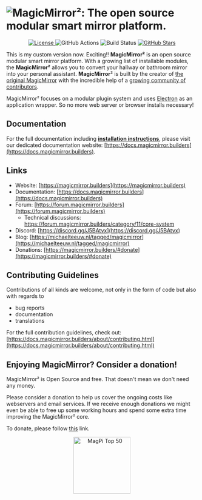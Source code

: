 # ![MagicMirror²: The open source modular smart mirror platform.](.github/header.png)

<p style="text-align: center">
  <a href="https://choosealicense.com/licenses/mit">
  <img src="https://img.shields.io/badge/license-MIT-blue.svg" alt="License">
 </a>
 <img src="https://img.shields.io/github/actions/workflow/status/magicmirrororg/magicmirror/automated-tests.yaml" alt="GitHub Actions">
 <img src="https://img.shields.io/github/check-runs/magicmirrororg/magicmirror/master" alt="Build Status">
 <a href="https://github.com/MagicMirrorOrg/MagicMirror">
  <img src="https://img.shields.io/github/stars/magicmirrororg/magicmirror?style=social" alt="GitHub Stars">
 </a>
</p>

This is my custom version now. Exciting!!
**MagicMirror²** is an open source modular smart mirror platform. With a growing list of installable modules, the **MagicMirror²** allows you to convert your hallway or bathroom mirror into your personal assistant. **MagicMirror²** is built by the creator of [the original MagicMirror](https://michaelteeuw.nl/tagged/magicmirror) with the incredible help of a [growing community of contributors](https://github.com/MagicMirrorOrg/MagicMirror/graphs/contributors).

MagicMirror² focuses on a modular plugin system and uses [Electron](https://www.electronjs.org/) as an application wrapper. So no more web server or browser installs necessary!

## Documentation

For the full documentation including **[installation instructions](https://docs.magicmirror.builders/getting-started/installation.html)**, please visit our dedicated documentation website: [https://docs.magicmirror.builders](https://docs.magicmirror.builders).

## Links

- Website: [https://magicmirror.builders](https://magicmirror.builders)
- Documentation: [https://docs.magicmirror.builders](https://docs.magicmirror.builders)
- Forum: [https://forum.magicmirror.builders](https://forum.magicmirror.builders)
  - Technical discussions: <https://forum.magicmirror.builders/category/11/core-system>
- Discord: [https://discord.gg/J5BAtvx](https://discord.gg/J5BAtvx)
- Blog: [https://michaelteeuw.nl/tagged/magicmirror](https://michaelteeuw.nl/tagged/magicmirror)
- Donations: [https://magicmirror.builders/#donate](https://magicmirror.builders/#donate)

## Contributing Guidelines

Contributions of all kinds are welcome, not only in the form of code but also with regards to

- bug reports
- documentation
- translations

For the full contribution guidelines, check out: [https://docs.magicmirror.builders/about/contributing.html](https://docs.magicmirror.builders/about/contributing.html)

## Enjoying MagicMirror? Consider a donation!

MagicMirror² is Open Source and free. That doesn't mean we don't need any money.

Please consider a donation to help us cover the ongoing costs like webservers and email services.
If we receive enough donations we might even be able to free up some working hours and spend some extra time improving the MagicMirror² core.

To donate, please follow [this](https://www.paypal.com/cgi-bin/webscr?cmd=_s-xclick&hosted_button_id=G5D8E9MR5DTD2&source=url) link.

<p style="text-align: center">
  <a href="https://forum.magicmirror.builders/topic/728/magicmirror-is-voted-number-1-in-the-magpi-top-50"><img src="https://magicmirror.builders/img/magpi-best-watermark-custom.png" width="150" alt="MagPi Top 50"></a>
</p>
